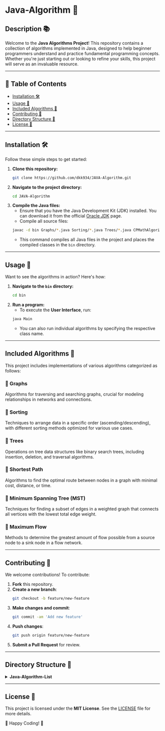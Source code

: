 # Java-Algorithm 🚀

## Description 📚
Welcome to the **Java Algorithms Project**! This repository contains a collection of algorithms implemented in Java, designed to help beginner programmers understand and practice fundamental programming concepts. Whether you're just starting out or looking to refine your skills, this project will serve as an invaluable resource.

---

## 📑 Table of Contents
- [Installation 🛠️](#installation-)
- [Usage 🎯](#usage-)
- [Included Algorithms 📂](#included-algorithms-)
- [Contributing 🤝](#contributing-)
- [Directory Structure 📁](#directory-structure-)
- [License 📜](#license-)

---

## Installation 🛠️
Follow these simple steps to get started:

1. **Clone this repository:**
    ```bash
    git clone https://github.com/dkk934/JAVA-Algorithm.git
    ```
2. **Navigate to the project directory:**
    ```bash
    cd JAVA-Algorithm
    ```
3. **Compile the Java files:**
   - Ensure that you have the Java Development Kit (JDK) installed. You can download it from the official [Oracle JDK](https://www.oracle.com/java/technologies/javase-downloads.html) page.
   - Compile all source files:
    ```bash
    javac -d bin Graphs/*.java Sorting/*.java Trees/*.java CPMathAlgorithms/*.java MaximumFlow/*.java MinimumSpanningTree/*.java Searching/*.java ShortestPath/*.java UserInterface/*.java
    ```
   - This command compiles all Java files in the project and places the compiled classes in the `bin` directory.

---

## Usage 🎯
Want to see the algorithms in action? Here's how:

1. **Navigate to the `bin` directory:**
    ```bash
    cd bin
    ```
2. **Run a program:**
   - To execute the **User Interface**, run:
    ```bash
    java Main
    ```
   - You can also run individual algorithms by specifying the respective class name.

---

## Included Algorithms 📂
This project includes implementations of various algorithms categorized as follows:

### 🔹 Graphs
Algorithms for traversing and searching graphs, crucial for modeling relationships in networks and connections.

### 🔹 Sorting
Techniques to arrange data in a specific order (ascending/descending), with different sorting methods optimized for various use cases.

### 🔹 Trees
Operations on tree data structures like binary search trees, including insertion, deletion, and traversal algorithms.

### 🔹 Shortest Path
Algorithms to find the optimal route between nodes in a graph with minimal cost, distance, or time.

### 🔹 Minimum Spanning Tree (MST)
Techniques for finding a subset of edges in a weighted graph that connects all vertices with the lowest total edge weight.

### 🔹 Maximum Flow
Methods to determine the greatest amount of flow possible from a source node to a sink node in a flow network.

---

## Contributing 🤝
We welcome contributions! To contribute:

1. **Fork** this repository.
2. **Create a new branch**:
    ```bash
    git checkout -b feature/new-feature
    ```
3. **Make changes and commit**:
    ```bash
    git commit -am 'Add new feature'
    ```
4. **Push changes**:
    ```bash
    git push origin feature/new-feature
    ```
5. **Submit a Pull Request** for review.

---

## Directory Structure 📁

<details>
  <summary><b>Java-Algorithm-List</b></summary>
  
  <details>
    <summary>Graphs</summary>
    
  - CycleDetection.java  
    
    <details>
      <summary>Directed Graph</summary>
      
      - AdjacencyList.java  
      - AdjacencyMatrix.java  
      
    </details>
    
    <details>
      <summary>Directed Weighted Graph</summary>
      
      - AdjacencyList.java  
      - AdjacencyMatrix.java  
      
    </details>
    
    <details>
      <summary>GraphsTraversing</summary>
      
      - BFS.java  
      - DFS.java  
      
    </details>
    
    <details>
      <summary>Undirected Graph</summary>
      
      - AdjacencyList.java  
      - AdjacencyMatrix.java  
      
    </details>
    
  </details>
  
  <details>
    <summary>Maximum Flow</summary>
    
    - Edmonds-Karp.java  
    - Ford-Fulkerson.java  
    
  </details>
  
  <details>
    <summary>Minimum Spanning Tree</summary>
    
    - Kruskal.java  
    - Prim.java  
    
  </details>
  
  <details>
    <summary>Shortest Path</summary>
    
    - A_Star.java  
    - BellmanFord.java  
    - DijkstraAlgorithm.java  
    - Floyd-Warshall.java  
    
  </details>
  
  <details>
    <summary>Sorting</summary>
    
    - BubbleSort.java  
    - CountingSort.java  
    - InsertionSort.java  
    - MergeSort.java  
    - QuickSort.java  
    - Radix.java  
    - SelectionSort.java  
    
  </details>
  
  <details>
    <summary>Trees</summary>
    
    - AVLtree.java  
    - BinarySearchTree.java  
    - BinaryTree.java  
    - DecisionTree.java  
    - TreeInArray.java  
    - TreeLinkedList.java  
    
  </details>
  
</details>

---

## License 📜
This project is licensed under the **MIT License**. See the [LICENSE](LICENSE) file for more details.

🌟 Happy Coding! 🌟

